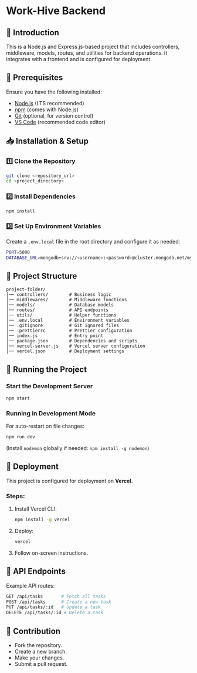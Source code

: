 # Work-Hive Backend

## 🚀 Introduction
This is a Node.js and Express.js-based project that includes controllers, middleware, models, routes, and utilities for backend operations. It integrates with a frontend and is configured for deployment.

## 📌 Prerequisites
Ensure you have the following installed:
- [Node.js](https://nodejs.org/) (LTS recommended)
- [npm](https://www.npmjs.com/) (comes with Node.js)
- [Git](https://git-scm.com/) (optional, for version control)
- [VS Code](https://code.visualstudio.com/) (recommended code editor)

## 📥 Installation & Setup
### 1️⃣ Clone the Repository
```sh
git clone <repository_url>
cd <project_directory>
```
### 2️⃣ Install Dependencies
```sh
npm install
```
### 3️⃣ Set Up Environment Variables
Create a `.env.local` file in the root directory and configure it as needed:
```sh
PORT=5000
DATABASE_URL=mongodb+srv://<username>:<password>@cluster.mongodb.net/mydb
```

## 📂 Project Structure
```
project-folder/
│── controllers/        # Business logic
│── middlewares/        # Middleware functions
│── models/             # Database models
│── routes/             # API endpoints
│── utils/              # Helper functions
│── .env.local          # Environment variables
│── .gitignore          # Git ignored files
│── .prettierrc         # Prettier configuration
│── index.js            # Entry point
│── package.json        # Dependencies and scripts
│── vercel-server.js    # Vercel server configuration
│── vercel.json         # Deployment settings
```

## 🚀 Running the Project
### Start the Development Server
```sh
npm start
```
### Running in Development Mode
For auto-restart on file changes:
```sh
npm run dev
```
(Install `nodemon` globally if needed: `npm install -g nodemon`)

## 🚢 Deployment
This project is configured for deployment on **Vercel**.
### Steps:
1. Install Vercel CLI:
   ```sh
   npm install -g vercel
   ```
2. Deploy:
   ```sh
   vercel
   ```
3. Follow on-screen instructions.

## 📡 API Endpoints
Example API routes:
```sh
GET /api/tasks       # Fetch all tasks
POST /api/tasks      # Create a new task
PUT /api/tasks/:id   # Update a task
DELETE /api/tasks/:id # Delete a task
```

## 🤝 Contribution
- Fork the repository.
- Create a new branch.
- Make your changes.
- Submit a pull request.



